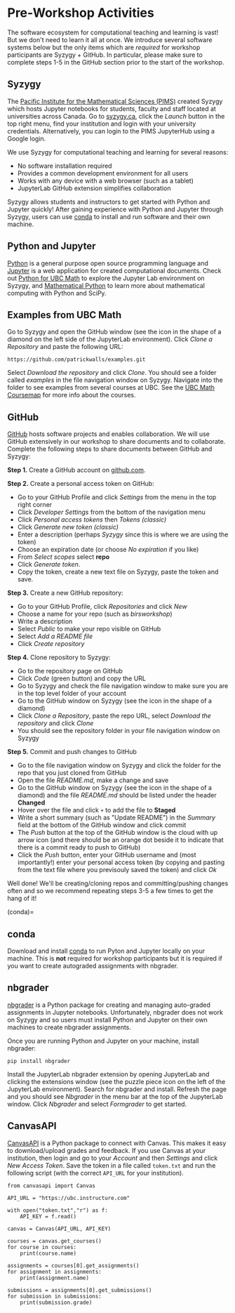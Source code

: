 # Pre-Workshop Activities

The software ecosystem for computational teaching and learning is vast! But we don't need to learn it all at once. We introduce several software systems below but the only items which are *required* for workshop participants are Syzygy + GitHub. In particular, please make sure to complete steps 1-5 in the GitHub section prior to the start of the workshop.

## Syzygy

The [Pacific Institute for the Mathematical Sciences (PIMS)](https://www.pims.math.ca) created Syzygy which hosts Jupyter notebooks for students, faculty and staff located at universities across Canada. Go to [syzygy.ca](https://syzygy.ca), click the *Launch* button in the top right menu, find your institution and login with your university credentials. Alternatively, you can login to the PIMS JupyterHub using a Google login.

We use Syzygy for computational teaching and learning for several reasons:

* No software installation required
* Provides a common development environment for all users
* Works with any device with a web browser (such as a tablet)
* JupyterLab GitHub extension simplifies collaboration

Syzygy allows students and instructors to get started with Python and Jupyter quickly! After gaining experience with Python and Jupyter through Syzygy, users can use [conda](#conda) to install and run software and their own machine.

## Python and Jupyter

[Python](https://python.org) is a general purpose open source programming language and [Jupyter](https://jupyter.org) is a web application for created computational documents. Check out [Python for UBC Math](https://ubcmath.github.io/python/) to explore the Jupyter Lab environment on Syzygy, and [Mathematical Python](https://patrickwalls.github.io/mathematicalpython) to learn more about mathematical computing with Python and SciPy.

## Examples from UBC Math

Go to Syzygy and open the GitHub window (see the icon in the shape of a diamond on the left side of the JupyterLab environment). Click *Clone a Repository* and paste the following URL:

```
https://github.com/patrickwalls/examples.git
```

Select *Download the repository* and click *Clone*. You should see a folder called *examples* in the file navigation window on Syzygy. Navigate into the folder to see examples from several courses at UBC. See the [UBC Math Coursemap](https://ubcmath.github.io/coursemap/) for more info about the courses.

## GitHub

[GitHub](https://github.com) hosts software projects and enables collaboration. We will use GitHub extensively in our workshop to share documents and to collaborate. Complete the following steps to share documents between GitHub and Syzygy:

**Step 1.** Create a GitHub account on [github.com](https://github.com).

**Step 2.** Create a personal access token on GitHub:

* Go to your GitHub Profile and click *Settings* from the menu in the top right corner
* Click *Developer Settings* from the bottom of the navigation menu
* Click *Personal access tokens* then *Tokens (classic)*
* Click *Generate new token (classic)*
* Enter a description (perhaps *Syzygy* since this is where we are using the token)
* Choose an expiration date (or choose *No expiration* if you like)
* From *Select scopes* select **repo**
* Click *Generate token*.
* Copy the token, create a new text file on Syzygy, paste the token and save.

**Step 3.** Create a new GitHub repository:

* Go to your GitHub Profile, click *Repositories* and click *New*
* Choose a name for your repo (such as *birsworkshop*)
* Write a description
* Select *Public* to make your repo visible on GitHub
* Select *Add a README file*
* Click *Create repository*

**Step 4.** Clone repository to Syzygy:

* Go to the repository page on GitHub
* Click *Code* (green button) and copy the URL
* Go to Syzygy and check the file navigation window to make sure you are in the top level folder of your account
* Go to the GitHub window on Syzygy (see the icon in the shape of a diamond)
* Click *Clone a Repository*, paste the repo URL, select *Download the repository* and click *Clone*
* You should see the repository folder in your file navigation window on Syzygy

**Step 5.** Commit and push changes to GitHub

* Go to the file navigation window on Syzygy and click the folder for the repo that you just cloned from GitHub
* Open the file <em>README.md</em>, make a change and save
* Go to the GitHub window on Syzygy (see the icon in the shape of a diamond) and the file <em>README.md</em> should be listed under the header **Changed**
* Hover over the file and click `+` to add the file to **Staged**
* Write a short summary (such as "Update README") in the *Summary* field at the bottom of the GitHub window and click commit
* The *Push* button at the top of the GitHub window is the cloud with up arrow icon (and there should be an orange dot beside it to indicate that there is a commit ready to push to GitHub)
* Click the *Push* button, enter your GitHub username and (most importantly!) enter your personal access token (by copying and pasting from the text file where you previsouly saved the token) and click *Ok*

Well done! We'll be creating/cloning repos and committing/pushing changes often and so we recommend repeating steps 3-5 a few times to get the hang of it!

(conda)=
## conda

Download and install [conda](https://www.anaconda.com/docs/getting-started/getting-started) to run Pyton and Jupyter locally on your machine. This is **not** required for workshop participants but it is required if you want to create autograded assignments with nbgrader.

## nbgrader

[nbgrader](https://nbgrader.readthedocs.io) is a Python package for creating and managing auto-graded assignments in Jupyter notebooks. Unfortunately, nbgrader does not work on Syzygy and so users must install Python and Jupyter on their own machines to create nbgrader assignments.

Once you are running Python and Jupyter on your machine, install nbgrader:

```
pip install nbgrader
```

Install the JupyterLab nbgrader extension by opening JupyterLab and clicking the extensions window (see the puzzle piece icon on the left of the JupyterLab environment). Search for nbgrader and install. Refresh the page and you should see *Nbgrader* in the menu bar at the top of the JupyterLab window. Click *Nbgrader* and select *Formgrader* to get started.

## CanvasAPI

[CanvasAPI](https://canvasapi.readthedocs.io/en/stable/index.html) is a Python package to connect with Canvas. This makes it easy to download/upload grades and feedback. If you use Canvas at your institution, then login and go to your *Account* and then *Settings* and click *New Access Token*. Save the token in a file called `token.txt` and run the following script (with the correct `API_URL` for your institution).

```
from canvasapi import Canvas

API_URL = "https://ubc.instructure.com"

with open("token.txt","r") as f:
    API_KEY = f.read()

canvas = Canvas(API_URL, API_KEY)

courses = canvas.get_courses()
for course in courses:
    print(course.name)

assignments = courses[0].get_assignments()
for assignment in assignments:
    print(assignment.name)

submissions = assignments[0].get_submissions()
for submission in submissions:
    print(submission.grade)